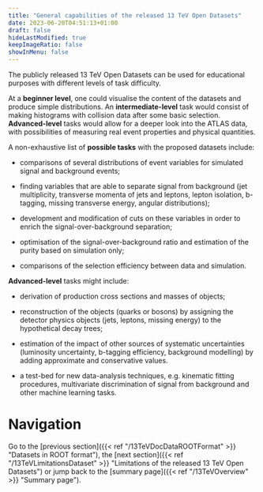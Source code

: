 ```yaml
---
title: "General capabilities of the released 13 TeV Open Datasets"
date: 2023-06-20T04:51:13+01:00
draft: false
hideLastModified: true
keepImageRatio: false
showInMenu: false
---
```


The publicly released 13 TeV Open Datasets can be used for educational purposes with different levels of task difficulty.

At a **beginner level**, one could visualise the content of the datasets and produce simple distributions. An **intermediate-level** task would consist of making histograms with collision data after some basic selection. **Advanced-level** tasks would allow for a deeper look into the ATLAS data, with possibilities of measuring real event properties and physical quantities.

A non-exhaustive list of **possible tasks** with the proposed datasets include: 

- comparisons of several distributions of event variables for simulated signal and background events; 

- finding variables that are able to separate signal from background (jet multiplicity, transverse momenta of jets and leptons, lepton isolation, b-tagging, missing transverse energy, angular distributions);

- development and modification of cuts on these variables in order to enrich the signal-over-background separation; 

- optimisation of the signal-over-background ratio and estimation of the purity based on simulation only; 

- comparisons of the selection efficiency between data and simulation.

**Advanced-level** tasks might include: 

- derivation of production cross sections and masses of objects;

- reconstruction of the objects (quarks or bosons) by assigning the detector physics objects (jets, leptons, missing energy) to the hypothetical decay trees; 

- estimation of the impact of other sources of systematic uncertainties (luminosity uncertainty, b-tagging efficiency, background modelling) by adding approximate and conservative values.

- a test-bed for new data-analysis techniques, e.g. kinematic fitting procedures, multivariate discrimination of signal from background and other machine learning tasks. 

# Navigation

Go to the [previous section]({{< ref "/13TeVDocDataROOTFormat" >}} "Datasets in ROOT format"), the [next section]({{< ref "/13TeVLimitationsDataset" >}} "Limitations of the released 13 TeV Open Datasets") or jump back to the [summary page]({{< ref "/13TeVOverview" >}} "Summary page").